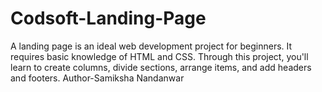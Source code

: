 # Codsoft-Landing-Page
A landing page is an ideal web development project for beginners. It requires basic knowledge of HTML and CSS. Through this project, you'll learn to create columns, divide sections, arrange items, and add headers and footers.
Author-Samiksha Nandanwar
